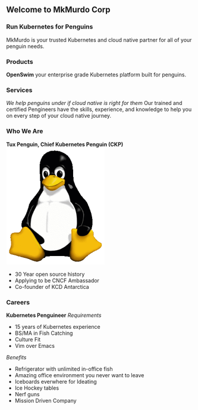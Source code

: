## Welcome to MkMurdo Corp 

### Run Kubernetes for Penguins

MkMurdo is your trusted Kubernetes and cloud native partner for all of your penguin needs. 

### Products

**OpenSwim** your enterprise grade Kubernetes platform built for penguins.

### Services

_We help penguins under if cloud native is right for them_ 
Our trained and certified Pengineers have the skills, experience, and knowledge to help you on every step of your cloud native journey.

### Who We Are
**Tux Penguin, Chief Kubernetes Penguin (CKP)**
![Tux](Tux.png)
* 30 Year open source history
* Applying to be CNCF Ambassador
* Co-founder of KCD Antarctica

### Careers

**Kubernetes Penguineer**
_Requirements_
* 15 years of Kubernetes experience
* BS/MA in Fish Catching
* Culture Fit
* Vim over Emacs

_Benefits_
* Refrigerator with unlimited in-office fish
* Amazing office environment you never want to leave
* Iceboards everwhere for Ideating
* Ice Hockey tables
* Nerf guns
* Mission Driven Company

